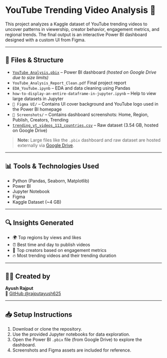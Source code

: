 # YouTube Trending Video Analysis 🎥

This project analyzes a Kaggle dataset of YouTube trending videos to uncover patterns in viewership, creator behavior, engagement metrics, and regional trends. The final output is an interactive Power BI dashboard designed with a custom UI from Figma.

---

## 📁 Files & Structure

- [`YouTube Analysis.pbix`](https://drive.google.com/file/d/1VgL3o7MFmALeAJ9VoutT_oW7TVc1tzRf/view?usp=drive_link) – Power BI dashboard *(hosted on Google Drive due to size limits)*
- `YouTube_Analysis_Report_Clean.pdf` Final project report
- `EDA_YouTube.ipynb` – EDA and data cleaning using Pandas
- `how-to-display-an-entire-dataframe-in-jupyter.ipynb` – Help to view large datasets in Jupyter
- `📁 Figma UI/` – Contains UI cover background and YouTube logo used in the Power BI homepage
- `📁 Screenshots/` – Contains dashboard screenshots: Home, Region, Publish, Creators, Trending
- [`trending_yt_videos_113_countries.csv`](https://drive.google.com/file/d/1Q0E5os13vCK4FY-H7fBfV8VuQN0qj_pr/view?usp=drive_link) – Raw dataset (3.54 GB, hosted on Google Drive)

> **Note:** Large files like the `.pbix` dashboard and raw dataset are hosted externally via [Google Drive](https://drive.google.com/drive/folders/1A0C5vThPOspmsbeGc1g04u7_IqAfO-_A?usp=drive_link).

---

## 📊 Tools & Technologies Used

- Python (Pandas, Seaborn, Matplotlib)
- Power BI
- Jupyter Notebook
- Figma
- Kaggle Dataset (~4 GB)

---

## 🔍 Insights Generated

- 🌍 Top regions by views and likes
- ⏰ Best time and day to publish videos
- 👤 Top creators based on engagement metrics
- 🔥 Most trending videos and their trending duration

---

## 🙋‍♂️ Created by

**Ayush Rajput**  
🔗 [GitHub @rajputayush625](https://github.com/rajputayush625)

---

## 📥 Setup Instructions

1. Download or clone the repository.
2. Use the provided Jupyter notebooks for data exploration.
3. Open the Power BI `.pbix` file (from Google Drive) to explore the dashboard.
4. Screenshots and Figma assets are included for reference.

